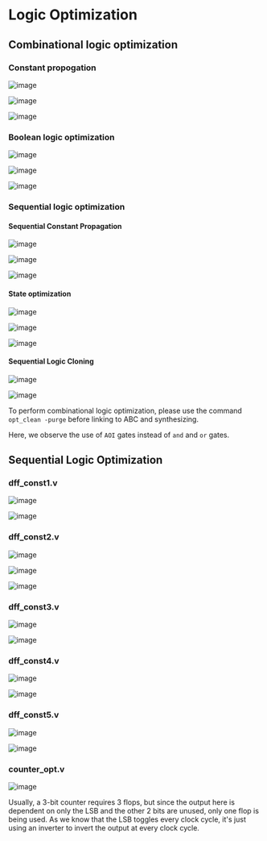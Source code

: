 # Logic Optimization
## Combinational logic optimization
### Constant propogation

![image](https://github.com/Pranav1723/pes_asic_class/assets/78376336/5c2de0f8-d11d-4bf4-a796-9973d91f084a)


![image](https://github.com/Pranav1723/pes_asic_class/assets/78376336/aa570ec6-251d-4d39-bafc-c885b0706491)


![image](https://github.com/Pranav1723/pes_asic_class/assets/78376336/1c847a4d-05d4-4b0c-88cd-2ba20b94a243)


### Boolean logic optimization

![image](https://github.com/Pranav1723/pes_asic_class/assets/78376336/20674080-1a08-44f5-9004-74468554e623)

![image](https://github.com/Pranav1723/pes_asic_class/assets/78376336/58c02f1a-2c3b-49cd-aea6-196fd1e6b856)

![image](https://github.com/Pranav1723/pes_asic_class/assets/78376336/593234e8-9c41-4096-a619-7979f3f1a4d8)

### Sequential logic optimization

#### Sequential Constant Propagation

![image](https://github.com/Pranav1723/pes_asic_class/assets/78376336/b1bd946c-edc3-4fd3-bb57-4a7e89af1963)

![image](https://github.com/Pranav1723/pes_asic_class/assets/78376336/d7e0440a-c0be-4117-9f24-fed3717d5c59)

![image](https://github.com/Pranav1723/pes_asic_class/assets/78376336/fb3070ed-c408-406f-b392-89642d6cd56d)

#### State optimization

![image](https://github.com/Pranav1723/pes_asic_class/assets/78376336/1b351c04-265f-40a2-a8d2-54a22b0301d8)

![image](https://github.com/Pranav1723/pes_asic_class/assets/78376336/be012134-31bc-4bd9-96be-b8a666929b9a)

![image](https://github.com/Pranav1723/pes_asic_class/assets/78376336/55466e7f-3b17-410e-a3ca-d5673c610372)

#### Sequential Logic Cloning

![image](https://github.com/Pranav1723/pes_asic_class/assets/78376336/785ec73c-73a9-4a33-b177-193e3140f9af)

![image](https://github.com/Pranav1723/pes_asic_class/assets/78376336/aaa2ded0-6e27-4469-8a40-1d63e8a24ae6)


To perform combinational logic optimization, please use the command `opt_clean -purge` before linking to ABC and synthesizing.

Here, we observe the use of `AOI` gates instead of `and` and `or` gates.

## Sequential Logic Optimization

### dff_const1.v

![image](https://github.com/Pranav1723/pes_asic_class/assets/78376336/6db0a06d-6dee-4021-949d-a0f0703333c1)


![image](https://github.com/Pranav1723/pes_asic_class/assets/78376336/17de5c46-0c04-44c1-86aa-7983aa2d4110)


### dff_const2.v

![image](https://github.com/Pranav1723/pes_asic_class/assets/78376336/aab1af31-a3c3-4356-b49e-7aded1cc2e26)


![image](https://github.com/Pranav1723/pes_asic_class/assets/78376336/06b5397b-d1fc-4dd1-9887-e4876beb7cc1)


![image](https://github.com/Pranav1723/pes_asic_class/assets/78376336/f63f924b-6983-4e9b-ab68-88f3e2c02d6d)


### dff_const3.v

![image](https://github.com/Pranav1723/pes_asic_class/assets/78376336/e39b1179-9327-49fe-b209-76c003f4a245)


![image](https://github.com/Pranav1723/pes_asic_class/assets/78376336/9312dad1-4c85-457d-b4bd-0fbc990e195f)

### dff_const4.v

![image](https://github.com/Pranav1723/pes_asic_class/assets/78376336/87f08615-c326-4b86-8c24-25e7a3cfbcf1)


![image](https://github.com/Pranav1723/pes_asic_class/assets/78376336/3cd9b6c1-8702-4a6e-809a-d25f58aed3e5)


### dff_const5.v

![image](https://github.com/Pranav1723/pes_asic_class/assets/78376336/9a945f81-a7be-4f57-881f-d3e2cf1408cc)


![image](https://github.com/Pranav1723/pes_asic_class/assets/78376336/8fc69b2b-b139-453f-a3c1-e7890aaaf950)


### counter_opt.v

![image](https://github.com/Pranav1723/pes_asic_class/assets/78376336/d119811a-5c48-4cd7-badb-c0e31487a7c4)

Usually, a 3-bit counter requires 3 flops, but since the output here is dependent on only the LSB and the other 2 bits are unused, only one flop is being used. As we know that the LSB toggles every clock cycle, it's just using an inverter to invert the output at every clock cycle.








